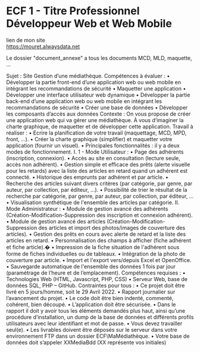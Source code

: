# ECF 1 - Titre Professionnel Développeur Web et Web Mobile

lien de mon site 	
https://mouret.alwaysdata.net

Le dossier "document_annexe" a tous les documents MCD, MLD, maquette, ...

Sujet :
Site Gestion d’une médiathèque.
Compétences à évaluer :
• Développer la partie front-end d’une application web ou web mobile en intégrant les
recommandations de sécurité
• Maquetter une application
• Développer une interface utilisateur web dynamique
• Développer la partie back-end d’une application web ou web mobile en intégrant les
recommandations de sécurité
• Créer une base de données
• Développer les composants d’accès aux données
Contexte :
On vous propose de créer une application web qui va gérer une médiathèque.
À vous d’imaginer la charte graphique, de maquetter et de développer cette application.
Travail à réaliser :
• Ecrire la planification de votre travail (maquettage, MCD, MPD, front, …).
• Créer la charte graphique (simplifier) et maquetter votre application (fournir un visuel).
• Principales fonctionnalités : il y a deux modes de fonctionnement.
I. 1 - Mode Utilisateur :
• Page des adhérents (inscription, connexion).
• Accès au site en consultation (lecture seule, accès non adhérent).
• Gestion simple et efficace des prêts (alerte visuelle pour les retards) avec la liste des articles
en retard quand un adhérent est connecté.
• Historique des emprunts par adhérent et par article.
• Recherche des articles suivant divers critères (par catégorie, par genre, par auteur, par
collection, par éditeur, …).
• Possibilité de trier le résultat de la recherche par catégorie, par genre, par auteur, par
collection, par éditeur, ...
• Visualisation synthétique de l'ensemble des articles par catégorie.
II. Mode Administrateur :
• Module de gestion avancé des adhérents (Création-Modification-Suppression des inscription
et connexion adhérent).
• Module de gestion avancé des articles (Création-Modification-Suppression des articles et
import des photos/images de couverture des articles).
• Gestion des prêts en cours avec alerte de retard et la liste des articles en retard.
• Personnalisation des champs à afficher (fiche adhérent et fiche article).�
• Impression de la fiche situation de l'adhérent sous forme de fiches individuelles ou de
tableaux.
• Intégration de la photo de couverture par article.
• Import et l'export vers/depuis Excel et OpenOffice.
• Sauvegarde automatique de l'ensemble des données 1 fois par jour (paramétrage de l’heure
et de l’emplacement).
Compétences requises :
• Technologies Web (HTML, Javascript, PHP, CSS)
• Serveur Web, base de données SQL, PHP – GitHub.
Contraintes pour tous :
• Ce projet doit être livré en 5 jours/homme, soit le 29 Avril 2022.
• Rapport journalier sur l’avancement du projet.
• Le code doit être bien indenté, commenté, cohérent, bien découpé.
• L’application doit être sécurisée.
• Dans le rapport il doit y avoir tous les éléments demandés plus haut, ainsi qu’une procédure
d’installation, un dump de la base de données et différents profils utilisateurs avec leur
identifiant et mot de passe.
• Vous devez travailler seul(e).
• Les livrables doivent être déposés sur le serveur dans votre environnement FTP dans un
dossier ECF\MaMédiathèque.
• Votre base de données doit s’appeler XXMediaBdd (XX représente vos initiales)
